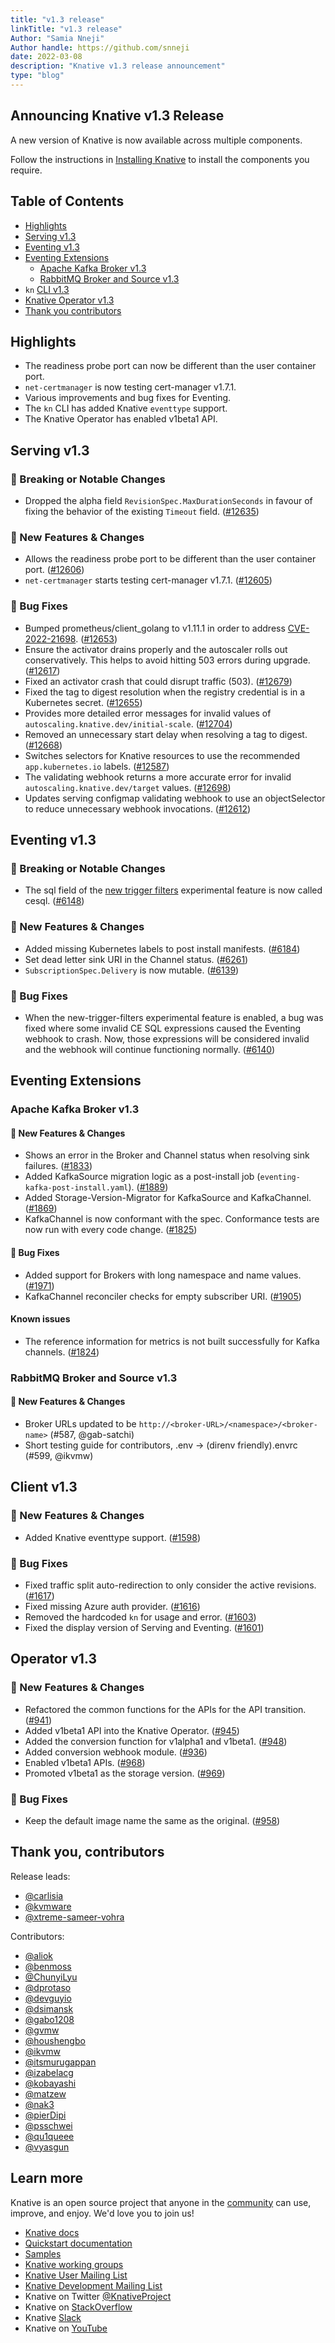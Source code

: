 ```yaml
---
title: "v1.3 release"
linkTitle: "v1.3 release"
Author: "Samia Nneji"
Author handle: https://github.com/snneji
date: 2022-03-08
description: "Knative v1.3 release announcement"
type: "blog"
---
```


## Announcing Knative v1.3 Release

A new version of Knative is now available across multiple components.

Follow the instructions in
[Installing Knative](https://knative.dev/docs/install/) to install the components you require.

## Table of Contents

- [Highlights](#highlights)
- [Serving v1.3](#serving-v13)
- [Eventing v1.3](#eventing-v13)
- [Eventing Extensions](#eventing-extensions)
    - [Apache Kafka Broker v1.3](#apache-kafka-broker-v13)
    - [RabbitMQ Broker and Source v1.3](#rabbitmq-broker-and-source-v13)
- `kn` [CLI v1.3](#client-v13)
- [Knative Operator v1.3](#operator-v13)
- [Thank you contributors](#thank-you-contributors)


## Highlights

- The readiness probe port can now be different than the user container port.
- `net-certmanager` is now testing cert-manager v1.7.1.
- Various improvements and bug fixes for Eventing.
- The `kn` CLI has added Knative `eventtype` support.
- The Knative Operator has enabled v1beta1 API.

## Serving v1.3

<!-- Original notes are here: https://github.com/knative/serving/releases/tag/knative-v1.3.0 -->

### 🚨 Breaking or Notable Changes

- Dropped the alpha field `RevisionSpec.MaxDurationSeconds` in favour of fixing the behavior of the existing `Timeout` field. ([#12635](https://github.com/knative/serving/pull/12635))


### 💫 New Features & Changes

- Allows the readiness probe port to be different than the user container port. ([#12606](https://github.com/knative/serving/pull/12606))
- `net-certmanager` starts testing cert-manager v1.7.1. ([#12605](https://github.com/knative/serving/pull/12605))

### 🐞 Bug Fixes

- Bumped prometheus/client_golang to v1.11.1 in order to address [CVE-2022-21698](https://github.com/advisories/GHSA-cg3q-j54f-5p7p). ([#12653](https://github.com/knative/serving/pull/12653))
- Ensure the activator drains properly and the autoscaler rolls out conservatively.
This helps to avoid hitting 503 errors during upgrade. ([#12617](https://github.com/knative/serving/pull/12617))
- Fixed an activator crash that could disrupt traffic (503). ([#12679](https://github.com/knative/serving/pull/12679))
- Fixed the tag to digest resolution when the registry credential is in a Kubernetes secret. ([#12655](https://github.com/knative/serving/pull/12655))
- Provides more detailed error messages for invalid values of `autoscaling.knative.dev/initial-scale`. ([#12704](https://github.com/knative/serving/pull/12704))
- Removed an unnecessary start delay when resolving a tag to digest. ([#12668](https://github.com/knative/serving/pull/12668))
- Switches selectors for Knative resources to use the recommended `app.kubernetes.io` labels. ([#12587](https://github.com/knative/serving/pull/12587))
- The validating webhook returns a more accurate error for invalid `autoscaling.knative.dev/target` values. ([#12698](https://github.com/knative/serving/pull/12698))
- Updates serving configmap validating webhook to use an objectSelector to reduce unnecessary webhook invocations. ([#12612](https://github.com/knative/serving/pull/12612))


## Eventing v1.3

<!-- Original notes are here: https://github.com/knative/eventing/releases/tag/knative-v1.3.1 -->

### 🚨 Breaking or Notable Changes

- The sql field of the [new trigger filters](https://knative.dev/docs/eventing/experimental-features/new-trigger-filters/) experimental feature is now called cesql. ([#6148](https://github.com/knative/eventing/pull/6148))

### 💫 New Features & Changes

- Added missing Kubernetes labels to post install manifests. ([#6184](https://github.com/knative/eventing/pull/6184))
- Set dead letter sink URI in the Channel status. ([#6261](https://github.com/knative/eventing/pull/6261))
- `SubscriptionSpec.Delivery` is now mutable. ([#6139](https://github.com/knative/eventing/pull/6139))

### 🐞 Bug Fixes

- When the new-trigger-filters experimental feature is enabled, a bug was fixed where some invalid CE SQL expressions caused the Eventing webhook to crash. Now, those expressions will be considered invalid and the webhook will continue functioning normally. ([#6140](https://github.com/knative/eventing/pull/6140))


## Eventing Extensions

### Apache Kafka Broker v1.3

<!-- Original notes are here: https://github.com/knative-sandbox/eventing-kafka-broker/releases/tag/knative-v1.3.1 -->

#### 💫 New Features & Changes

- Shows an error in the Broker and Channel status when resolving sink failures. ([#1833](https://github.com/knative-sandbox/eventing-kafka-broker/pull/1833))
- Added KafkaSource migration logic as a post-install job (`eventing-kafka-post-install.yaml`). ([#1889](https://github.com/knative-sandbox/eventing-kafka-broker/pull/1889))
- Added Storage-Version-Migrator for KafkaSource and KafkaChannel. ([#1869](https://github.com/knative-sandbox/eventing-kafka-broker/pull/1869))
- KafkaChannel is now conformant with the spec. Conformance tests are now run with every code change. ([#1825](https://github.com/knative-sandbox/eventing-kafka-broker/pull/1825))

#### 🐞 Bug Fixes

- Added support for Brokers with long namespace and name values. ([#1971](https://github.com/knative-sandbox/eventing-kafka-broker/pull/1971))
- KafkaChannel reconciler checks for empty subscriber URI. ([#1905](https://github.com/knative-sandbox/eventing-kafka-broker/pull/1905))

#### Known issues

- The reference information for metrics is not built successfully for Kafka channels. ([#1824](https://github.com/knative-sandbox/eventing-kafka-broker/pull/1824))

### RabbitMQ Broker and Source v1.3

<!-- Original notes are here: https://github.com/knative-sandbox/eventing-rabbitmq/releases/tag/knative-v1.3.1 -->

#### 💫 New Features & Changes

- Broker URLs updated to be `http://<broker-URL>/<namespace>/<broker-name>` (#587, @gab-satchi)
- Short testing guide for contributors, .env -> (direnv friendly).envrc (#599, @ikvmw)

## Client v1.3

<!-- Original notes are here: https://github.com/knative/client/blob/main/CHANGELOG.adoc#v130-2022-03-08 -->

### 💫 New Features & Changes

- Added Knative eventtype support. ([#1598](https://github.com/knative/client/pull/1598))

### 🐞 Bug Fixes

- Fixed traffic split auto-redirection to only consider the active revisions. ([#1617](https://github.com/knative/client/pull/1617))
- Fixed missing Azure auth provider. ([#1616](https://github.com/knative/client/pull/1616))
- Removed the hardcoded `kn` for usage and error. ([#1603](https://github.com/knative/client/pull/1603))
- Fixed the display version of Serving and Eventing. ([#1601](https://github.com/knative/client/pull/1601))


## Operator v1.3

<!-- Original notes are here: https://github.com/knative/operator/releases/tag/knative-v1.3.1   -->

### 💫 New Features & Changes

- Refactored the common functions for the APIs for the API transition. ([#941](https://github.com/knative/operator/pull/941))
- Added v1beta1 API into the Knative Operator. ([#945](https://github.com/knative/operator/pull/945))
- Added the conversion function for v1alpha1 and v1beta1. ([#948](https://github.com/knative/operator/pull/948))
- Added conversion webhook module. ([#936](https://github.com/knative/operator/pull/936))
- Enabled v1beta1 APIs. ([#968](https://github.com/knative/operator/pull/968))
- Promoted v1beta1 as the storage version. ([#969](https://github.com/knative/operator/pull/969))

### 🐞 Bug Fixes

- Keep the default image name the same as the original. ([#958](https://github.com/knative/operator/pull/958))


## Thank you, contributors

Release leads:

- [@carlisia](https://github.com/carlisia)
- [@kvmware](https://github.com/kvmware)
- [@xtreme-sameer-vohra](https://github.com/xtreme-sameer-vohra)

Contributors:

- [@aliok](https://github.com/aliok)
- [@benmoss](https://github.com/benmoss)
- [@ChunyiLyu](https://github.com/ChunyiLyu)
- [@dprotaso](https://github.com/dprotaso)
- [@devguyio](https://github.com/devguyio)
- [@dsimansk](https://github.com/dsimansk)
- [@gabo1208](https://github.com/gabo1208)
- [@gvmw](https://github.com/gvmw)
- [@houshengbo](https://github.com/houshengbo)
- [@ikvmw](https://github.com/ikvmw)
- [@itsmurugappan](https://github.com/itsmurugappan)
- [@izabelacg](https://github.com/izabelacg)
- [@kobayashi](https://github.com/kobayashi)
- [@matzew](https://github.com/matzew)
- [@nak3](https://github.com/nak3)
- [@pierDipi](https://github.com/pierDipi)
- [@psschwei](https://github.com/psschwei)
- [@qu1queee](https://github.com/qu1queee)
- [@vyasgun](https://github.com/vyasgun)

## Learn more

Knative is an open source project that anyone in the [community](https://knative.dev/docs/community/) can use, improve, and enjoy. We'd love you to join us!

- [Knative docs](https://knative.dev/docs)
- [Quickstart documentation](https://knative.dev/docs/getting-started)
- [Samples](https://knative.dev/docs/samples)
- [Knative working groups](https://github.com/knative/community/blob/main/working-groups/WORKING-GROUPS.md)
- [Knative User Mailing List](https://groups.google.com/forum/#!forum/knative-users)
- [Knative Development Mailing List](https://groups.google.com/forum/#!forum/knative-dev)
- Knative on Twitter [@KnativeProject](https://twitter.com/KnativeProject)
- Knative on [StackOverflow](https://stackoverflow.com/questions/tagged/knative)
- Knative [Slack](https://slack.knative.dev)
- Knative on [YouTube](https://www.youtube.com/channel/UCq7cipu-A1UHOkZ9fls1N8A)
